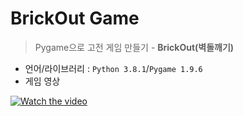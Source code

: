 # BrickOut Game
> Pygame으로 고전 게임 만들기 - <b>BrickOut(벽돌깨기)</b>
* 언어/라이브러리 : `Python 3.8.1`/`Pygame 1.9.6`
* 게임 영상

[![Watch the video](https://img.youtube.com/vi/_xsDOZpDgvM/hqdefault.jpg)](https://youtu.be/_xsDOZpDgvM)
